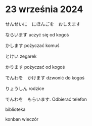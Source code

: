 # 23 września 2024

せんせいに　にほんごを　おしえます 

ならいます uczyć się od kogoś

かします pożyczać komuś

とけい zegarek

かります pożyczać od kogoś

でんわを　かけます dzwonić do kogoś

りょうしん rodzice

でんわを　もらいます. Odbierać telefon

biblioteka

konban wieczór